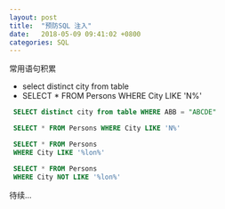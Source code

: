 ```yaml
---
layout: post
title:  "预防SQL 注入"
date:   2018-05-09 09:41:02 +0800
categories: SQL
---
```

常用语句积累



* select distinct city from table
* SELECT * FROM Persons WHERE City LIKE 'N%'
 
```sql
 SELECT distinct city from table WHERE ABB = "ABCDE"
```

 
```sql
 SELECT * FROM Persons WHERE City LIKE 'N%'

 SELECT * FROM Persons
 WHERE City LIKE '%lon%'

 SELECT * FROM Persons
 WHERE City NOT LIKE '%lon%'
```
待续...

 

 



[jekyll-docs]: https://jekyllrb.com/docs/home
[jekyll-gh]:   https://github.com/jekyll/jekyll
[jekyll-talk]: https://talk.jekyllrb.com/
